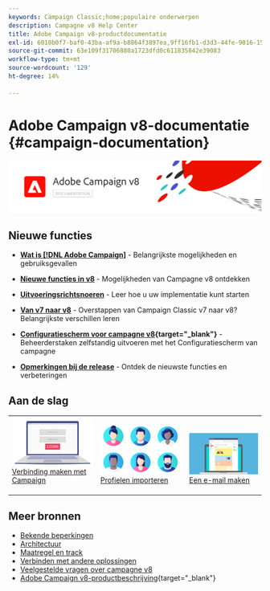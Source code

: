 ```yaml
---
keywords: Campaign Classic;home;populaire onderwerpen
description: Campagne v8 Help Center
title: Adobe Campaign v8-productdocumentatie
exl-id: 6010b0f7-baf0-43ba-af9a-b8864f3897ea,9ff16fb1-d3d3-44fe-9016-15abffdbc74e
source-git-commit: 63e109f31706880a1723dfd0c611835842e39083
workflow-type: tm+mt
source-wordcount: '129'
ht-degree: 14%

---
```


# Adobe Campaign v8-documentatie {#campaign-documentation}

![](assets/banner-documentationv8.png)

## Nieuwe functies

* **[Wat is [!DNL Adobe Campaign]](start/get-started.md)** - Belangrijkste mogelijkheden en gebruiksgevallen

* **[Nieuwe functies in v8](start/whats-new.md)** - Mogelijkheden van Campagne v8 ontdekken

* **[Uitvoeringsrichtsnoeren](start/implement.md)**  - Leer hoe u uw implementatie kunt starten

* **[Van v7 naar v8](start/v7-to-v8.html)** - Overstappen van Campaign Classic v7 naar v8? Belangrijkste verschillen leren

* **[Configuratiescherm voor campagne v8](https://experienceleague.adobe.com/docs/control-panel/using/discover-control-panel/key-features.html){target=&quot;_blank&quot;}** - Beheerderstaken zelfstandig uitvoeren met het Configuratiescherm van campagne

* **[Opmerkingen bij de release](start/release-notes.md)** - Ontdek de nieuwste functies en verbeteringen


## Aan de slag

<table>
<tr>
  <td valign="bottom">
    <a href="start/connect.md">
      <img alt="Verbinden" src="start/assets/do-not-localize/login.jpeg"/>
    </a>
    <div>
    <a href="start/connect.md">Verbinding maken met Campaign</a>
    </div>
    <br>
  </td>

<td valign="bottom">
      <a href="start/import.md">
       <img alt="Importeren" src="start/assets/do-not-localize/profiles.jpeg" />
       </a>
    <div><a href="start/import.md">Profielen importeren</a>
    </div>
    <br>
  </td>
  <td valign="bottom">
    <a href="start/create-message.md">
      <img alt="Email" src="start/assets/do-not-localize/email-design.jpeg" />
    </a>
    <div>
    <a href="start/create-message.md">Een e-mail maken</a>
    </div>
    <br>
  </td>
</tr>
</table>

## Meer bronnen

* [Bekende beperkingen](start/known-limitations.md)
* [Architectuur](architecture/architecture.md)
* [Maatregel en track](start/reporting.md)
* [Verbinden met andere oplossingen](connect/integration.md)
* [Veelgestelde vragen over campagne v8](start/campaign-faq.md)
* [Adobe Campaign v8-productbeschrijving](https://helpx.adobe.com/legal/product-descriptions/adobe-campaign-managed-cloud-services.html){target=&quot;_blank&quot;}

